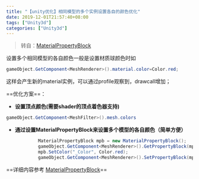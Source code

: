 ```yaml
---
title: "【unity优化】相同模型的多个实例设置各自的颜色优化"
date: 2019-12-01T21:57:40+08:00
tags: ["Unity3d"]
categories: ["Unity3d"]
---
```


<!--more-->

> 转自：[MaterialPropertyBlock](https://blog.csdn.net/liweizhao/article/details/81937590)

设置多个相同模型的各自颜色一般是设置材质球颜色时如
```csharp
gameObject.GetComponent<MeshRenderer>().material.color=Color.red;
```
这样会产生新的material实例，可以通过profile观察到，drawcall增加；

==优化方案==：
- **设置顶点颜色(需要shader的顶点着色器支持)**
```csharp
gameObject.GetComponent<MeshFilter>().mesh.colors
```
- **通过设置MaterialPropertyBlock来设置多个模型的各自颜色（简单方便）**
```csharp
            MaterialPropertyBlock mpb = new MaterialPropertyBlock();
            gameObject.GetComponent<MeshRenderer>().GetPropertyBlock(mpb);
            mpb.SetColor("_Color", Color.red);
            gameObject.GetComponent<MeshRenderer>().SetPropertyBlock(mpb);
```

==详细内容参考 [MaterialPropertyBlock](https://blog.csdn.net/liweizhao/article/details/81937590)==

